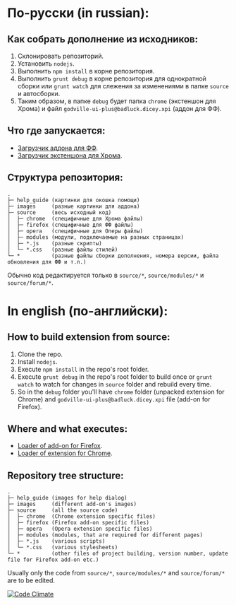 # По-русски (in russian):
## Как собрать дополнение из исходников:

1. Склонировать репозиторий.
2. Установить `nodejs`.
3. Выполнить `npm install` в корне репозитория.
4. Выполнить `grunt debug` в корне репозитория для однократной сборки или `grunt watch` для слежения за изменениями в папке `source` и автосборки.
5. Таким образом, в папке `debug` будет папка `chrome` (экстеншон для Хрома) и файл `godville-ui-plus@badluck.dicey.xpi` (аддон для ФФ).

## Что где запускается:
* [Загрузчик аддона для ФФ](https://github.com/zeird/godville-ui-plus/blob/master/source/firefox/data/loader.js).
* [Загрузчик экстеншона для Хрома](https://github.com/zeird/godville-ui-plus/blob/master/source/chrome/loader.js).

## Структура репозитория:
```
.
├─ help_guide (картинки для окошка помощи)
├─ images     (разные картинки для аддона)
├─ source     (весь исходный код)
│  ├─ chrome  (специфичные для Хрома файлы)
│  ├─ firefox (специфичные для ФФ файлы)
│  ├─ opera   (специфичные для Оперы файлы)
│  ├─ modules (модули, подключаемые на разных страницах)
│  ├─ *.js    (разные скрипты)
│  └─ *.css   (разные файлы стилей)
└─ *          (разные файлы сборки дополнения, номера версии, файла обновления для ФФ и т.п.)
```
Обычно код редактируется только в `source/*`, `source/modules/*` и `source/forum/*`.

# In english (по-английски):
## How to build extension from source:

1. Clone the repo.
2. Install `nodejs`.
3. Execute `npm install` in the repo's root folder.
4. Execute `grunt debug` in the repo's root folder to build once or `grunt watch` to watch for changes in `source` folder and rebuild every time.
5. So in the `debug` folder you'll have `chrome` folder (unpacked extension for Chrome) and `godville-ui-plus@badluck.dicey.xpi` file (add-on for Firefox).

## Where and what executes:
* [Loader of add-on for Firefox](https://github.com/zeird/godville-ui-plus/blob/master/source/firefox/data/loader.js).
* [Loader of extension for Chrome](https://github.com/zeird/godville-ui-plus/blob/master/source/chrome/loader.js).

## Repository tree structure:
```
.
├─ help_guide (images for help dialog)
├─ images     (different add-on's images)
├─ source     (all the source code)
│  ├─ chrome  (Chrome extension specific files)
│  ├─ firefox (Firefox add-on specific files)
│  ├─ opera   (Opera extension specific files)
│  ├─ modules (modules, that are required for different pages)
│  ├─ *.js    (various scripts)
│  └─ *.css   (various stylesheets)
└─ *          (other files of project building, version number, update file for Firefox add-on etc.)
```
Usually only the code from `source/*`, `source/modules/*` and `source/forum/*` are to be edited.

[![Code Climate](https://codeclimate.com/github/zeird/godville-ui-plus/badges/gpa.svg)](https://codeclimate.com/github/zeird/godville-ui-plus)
